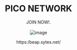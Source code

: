 
<div align="center">

# PICO NETWORK
JOIN NOW!.
<br>
<br>
![image](https://i.imgur.com/pM5JUDS.png)

https:/beap.sytes.net/
</div>
